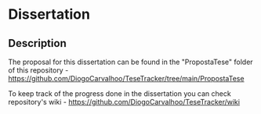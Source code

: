 # Dissertation

## Description
The proposal for this dissertation can be found in the "PropostaTese" folder of this repository - https://github.com/DiogoCarvalhoo/TeseTracker/tree/main/PropostaTese

To keep track of the progress done in the dissertation you can check repository's wiki - https://github.com/DiogoCarvalhoo/TeseTracker/wiki
